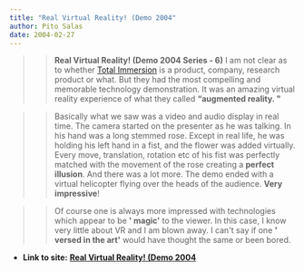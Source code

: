 ```yaml
---
title: "Real Virtual Reality! (Demo 2004"
author: Pito Salas
date: 2004-02-27
---
```



>>

>> **Real Virtual Reality! (Demo 2004 Series - 6)** I am not clear as to
whether [Total Immersion](<http://www.t-immersion.com/>) is a product,
company, research product or what. But they had the most compelling and
memorable technology demonstration. It was an amazing virtual reality
experience of what they called  **“augmented reality. "**

>>

>>  
>
>>

>> Basically what we saw was a video and audio display in real time. The
camera started on the presenter as he was talking. In his hand was a long
stemmed rose. Except in real life, he was holding his left hand in a fist, and
the flower was added virtually. Every move, translation, rotation etc of his
fist was perfectly matched with the movement of the rose creating a **perfect
illusion**. And there was a lot more. The demo ended with a virtual helicopter
flying over the heads of the audience. **Very impressive**!

>>

>>  
>
>>

>> Of course one is always more impressed with technologies which appear to be
**' magic'** to the viewer. In this case, I know very little about VR and I am
blown away. I can't say if one **' versed in the art'** would have thought the
same or been bored.


* **Link to site:** **[Real Virtual Reality! (Demo 2004](None)**
